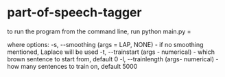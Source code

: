 # part-of-speech-tagger
to run the program from the command line, run
  python main.py <opt>=<arg>

  where options: -s, --smoothing (args = LAP, NONE) - if no smoothing mentioned, Laplace will be used
                 -t, --trainstart (args - numerical) - which brown sentence to start from, default 0
                 -l, --trainlength (args- numerical) - how many sentences to train on, default 5000
